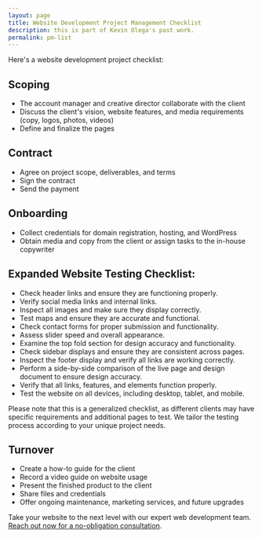 ```yaml
---
layout: page
title: Website Development Project Management Checklist
description: this is part of Kevin Olega's past work.
permalink: pm-list
---
```


<p>Here's a website development project checklist:</p>

<h2>Scoping</h2>
    <ul>
        <li>The account manager and creative director collaborate with the client</li>
        <li>Discuss the client's vision, website features, and media requirements (copy, logos, photos, videos)</li>
        <li>Define and finalize the pages</li>
    </ul>

<h2>Contract</h2>
    <ul>
        <li>Agree on project scope, deliverables, and terms</li>
        <li>Sign the contract</li>
        <li>Send the payment</li>
    </ul>

<h2>Onboarding</h2>
    <ul>
        <li>Collect credentials for domain registration, hosting, and WordPress</li>
        <li>Obtain media and copy from the client or assign tasks to the in-house copywriter</li>
    </ul>



<h2>Expanded Website Testing Checklist:</h2>
    <ul>
        <li>Check header links and ensure they are functioning properly.</li>
        <li>Verify social media links and internal links.</li>
        <li>Inspect all images and make sure they display correctly.</li>
        <li>Test maps and ensure they are accurate and functional.</li>
        <li>Check contact forms for proper submission and functionality.</li>
        <li>Assess slider speed and overall appearance.</li>
        <li>Examine the top fold section for design accuracy and functionality.</li>
        <li>Check sidebar displays and ensure they are consistent across pages.</li>
        <li>Inspect the footer display and verify all links are working correctly.</li>
        <li>Perform a side-by-side comparison of the live page and design document to ensure design accuracy.</li>
        <li>Verify that all links, features, and elements function properly.</li>
        <li>Test the website on all devices, including desktop, tablet, and mobile.</li>
    </ul>
    <p>Please note that this is a generalized checklist, as different clients may have specific requirements and additional pages to test. We tailor the testing process according to your unique project needs.</p>

<h2>Turnover</h2>
    <ul>
        <li>Create a how-to guide for the client</li>
        <li>Record a video guide on website usage</li>
        <li>Present the finished product to the client</li>
        <li>Share files and credentials</li>
        <li>Offer ongoing maintenance, marketing services, and future upgrades</li>
    </ul>
    <p>Take your website to the next level with our expert web development team. <a href="https://kevinolega.com/xp">Reach out now for a no-obligation consultation</a>.</p>
